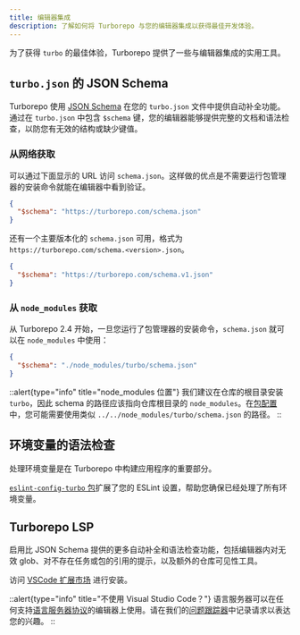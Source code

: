 ```yaml
---
title: 编辑器集成
description: 了解如何将 Turborepo 与您的编辑器集成以获得最佳开发体验。
---
```


为了获得 `turbo` 的最佳体验，Turborepo 提供了一些与编辑器集成的实用工具。

## `turbo.json` 的 JSON Schema

Turborepo 使用 [JSON Schema](https://json-schema.org/) 在您的 `turbo.json` 文件中提供自动补全功能。通过在 `turbo.json` 中包含 `$schema` 键，您的编辑器能够提供完整的文档和语法检查，以防您有无效的结构或缺少键值。

### 从网络获取

可以通过下面显示的 URL 访问 `schema.json`。这样做的优点是不需要运行包管理器的安装命令就能在编辑器中看到验证。

```json title="./turbo.json"
{
  "$schema": "https://turborepo.com/schema.json"
}
```

还有一个主要版本化的 `schema.json` 可用，格式为 `https://turborepo.com/schema.<version>.json`。

```json title="./turbo.json"
{
  "$schema": "https://turborepo.com/schema.v1.json"
}
```

### 从 `node_modules` 获取

从 Turborepo 2.4 开始，一旦您运行了包管理器的安装命令，`schema.json` 就可以在 `node_modules` 中使用：

```json title="turbo.json"
{
  "$schema": "./node_modules/turbo/schema.json"
}
```

::alert{type="info" title="node_modules 位置"}
我们建议在仓库的根目录安装 `turbo`，因此 schema 的路径应该指向仓库根目录的 `node_modules`。在[包配置](/docs/reference/package-configurations)中，您可能需要使用类似 `../../node_modules/turbo/schema.json` 的路径。
::

## 环境变量的语法检查

处理环境变量是在 Turborepo 中构建应用程序的重要部分。

[`eslint-config-turbo` 包](/docs/reference/eslint-config-turbo)扩展了您的 ESLint 设置，帮助您确保已经处理了所有环境变量。

## Turborepo LSP

启用比 JSON Schema 提供的更多自动补全和语法检查功能，包括编辑器内对无效 glob、对不存在任务或包的引用的提示，以及额外的仓库可见性工具。

访问 [VSCode 扩展市场](https://marketplace.visualstudio.com/items?itemName=Vercel.turbo-vsc) 进行安装。

::alert{type="info" title="不使用 Visual Studio Code？"}
语言服务器可以在任何支持[语言服务器协议](https://microsoft.github.io/language-server-protocol/)的编辑器上使用。请在我们的[问题跟踪器](https://github.com/vercel/turborepo/issues)中记录请求以表达您的兴趣。
::
